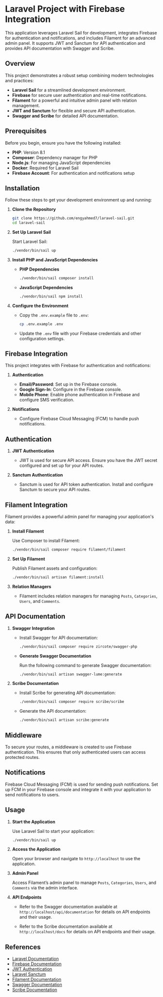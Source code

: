 # Laravel Project with Firebase Integration

This application leverages Laravel Sail for development, integrates Firebase for authentication and notifications, and includes Filament for an advanced admin panel. It supports JWT and Sanctum for API authentication and provides API documentation with Swagger and Scribe.

## Overview

This project demonstrates a robust setup combining modern technologies and practices:

- **Laravel Sail** for a streamlined development environment.
- **Firebase** for secure user authentication and real-time notifications.
- **Filament** for a powerful and intuitive admin panel with relation management.
- **JWT and Sanctum** for flexible and secure API authentication.
- **Swagger and Scribe** for detailed API documentation.

## Prerequisites

Before you begin, ensure you have the following installed:

- **PHP**: Version 8.1
- **Composer**: Dependency manager for PHP
- **Node.js**: For managing JavaScript dependencies
- **Docker**: Required for Laravel Sail
- **Firebase Account**: For authentication and notifications setup

## Installation

Follow these steps to get your development environment up and running:

1. **Clone the Repository**

   ```bash
   git clone https://github.com/engyahmed7/laravel-sail.git
   cd laravel-sail
   ```

2. **Set Up Laravel Sail**

   Start Laravel Sail:

   ```bash
   ./vendor/bin/sail up
   ```

3. **Install PHP and JavaScript Dependencies**

   - **PHP Dependencies**

     ```bash
     ./vendor/bin/sail composer install
     ```

   - **JavaScript Dependencies**

     ```bash
     ./vendor/bin/sail npm install
     ```

4. **Configure the Environment**

   - Copy the `.env.example` file to `.env`:

     ```bash
     cp .env.example .env
     ```

   - Update the `.env` file with your Firebase credentials and other configuration settings.

## Firebase Integration

This project integrates with Firebase for authentication and notifications:

1. **Authentication**

   - **Email/Password**: Set up in the Firebase console.
   - **Google Sign-In**: Configure in the Firebase console.
   - **Mobile Phone**: Enable phone authentication in Firebase and configure SMS verification.

2. **Notifications**

   - Configure Firebase Cloud Messaging (FCM) to handle push notifications.

## Authentication

1. **JWT Authentication**

   - JWT is used for secure API access. Ensure you have the JWT secret configured and set up for your API routes.

2. **Sanctum Authentication**

   - Sanctum is used for API token authentication. Install and configure Sanctum to secure your API routes.

## Filament Integration

Filament provides a powerful admin panel for managing your application's data:

1. **Install Filament**

   Use Composer to install Filament:

   ```bash
   ./vendor/bin/sail composer require filament/filament
   ```

2. **Set Up Filament**

   Publish Filament assets and configuration:

   ```bash
   ./vendor/bin/sail artisan filament:install
   ```

3. **Relation Managers**

   - Filament includes relation managers for managing `Posts`, `Categories`, `Users`, and `Comments`.

## API Documentation

1. **Swagger Integration**

   - Install Swagger for API documentation:

     ```bash
     ./vendor/bin/sail composer require zircote/swagger-php
     ```

   - **Generate Swagger Documentation**

     Run the following command to generate Swagger documentation:

     ```bash
     ./vendor/bin/sail artisan swagger-lume:generate
     ```

2. **Scribe Documentation**

   - Install Scribe for generating API documentation:

     ```bash
     ./vendor/bin/sail composer require scribe/scribe
     ```

   - Generate the API documentation:

     ```bash
     ./vendor/bin/sail artisan scribe:generate
     ```

## Middleware

To secure your routes, a middleware is created to use Firebase authentication. This ensures that only authenticated users can access protected routes.

## Notifications

Firebase Cloud Messaging (FCM) is used for sending push notifications. Set up FCM in your Firebase console and integrate it with your application to send notifications to users.

## Usage

1. **Start the Application**

   Use Laravel Sail to start your application:

   ```bash
   ./vendor/bin/sail up
   ```

2. **Access the Application**

   Open your browser and navigate to `http://localhost` to use the application.

3. **Admin Panel**

   Access Filament’s admin panel to manage `Posts`, `Categories`, `Users`, and `Comments` via the admin interface.

4. **API Endpoints**

   - Refer to the Swagger documentation available at `http://localhost/api/documentation` for details on API endpoints and their usage.

   - Refer to the Scribe documentation available at `http://localhost/docs` for details on API endpoints and their usage. 

## References

- [Laravel Documentation](https://laravel.com/docs)
- [Firebase Documentation](https://firebase.google.com/docs)
- [JWT Authentication](https://github.com/tymondesigns/jwt-auth)
- [Laravel Sanctum](https://laravel.com/docs/9.x/sanctum)
- [Filament Documentation](https://filamentphp.com/docs)
- [Swagger Documentation](https://swagger.io/docs/)
- [Scribe Documentation](https://scribe.readthedocs.io/en/latest/)
